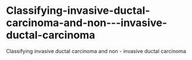 # Classifying-invasive-ductal-carcinoma-and-non---invasive-ductal-carcinoma
Classifying invasive ductal carcinoma and non - invasive ductal carcinoma
